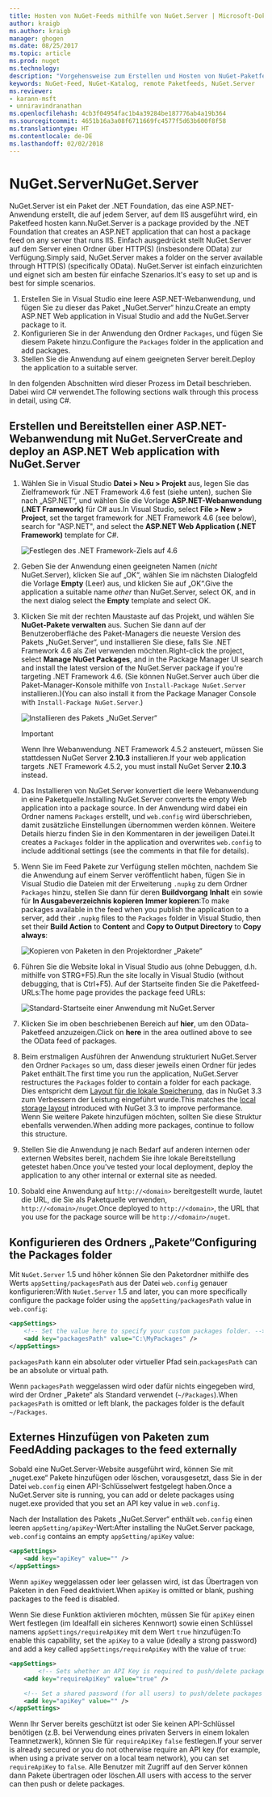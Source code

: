 ```yaml
---
title: Hosten von NuGet-Feeds mithilfe von NuGet.Server | Microsoft-Dokumentation
author: kraigb
ms.author: kraigb
manager: ghogen
ms.date: 08/25/2017
ms.topic: article
ms.prod: nuget
ms.technology: 
description: "Vorgehensweise zum Erstellen und Hosten von NuGet-Paketfeeds auf einem Server mit IIS mithilfe von NuGet.Server sowie zum Verfügbarmachen von Paketen via HTTP und OData."
keywords: NuGet-Feed, NuGet-Katalog, remote Paketfeeds, NuGet.Server
ms.reviewer:
- karann-msft
- unniravindranathan
ms.openlocfilehash: 4cb3f04954fac1b4a39284be187776ab4a19b364
ms.sourcegitcommit: 4651b16a3a08f6711669fc4577f5d63b600f8f58
ms.translationtype: HT
ms.contentlocale: de-DE
ms.lasthandoff: 02/02/2018
---
```

# <a name="nugetserver"></a><span data-ttu-id="48a08-104">NuGet.Server</span><span class="sxs-lookup"><span data-stu-id="48a08-104">NuGet.Server</span></span>

<span data-ttu-id="48a08-105">NuGet.Server ist ein Paket der .NET Foundation, das eine ASP.NET-Anwendung erstellt, die auf jedem Server, auf dem IIS ausgeführt wird, ein Paketfeed hosten kann.</span><span class="sxs-lookup"><span data-stu-id="48a08-105">NuGet.Server is a package provided by the .NET Foundation that creates an ASP.NET application that can host a package feed on any server that runs IIS.</span></span> <span data-ttu-id="48a08-106">Einfach ausgedrückt stellt NuGet.Server auf dem Server einen Ordner über HTTP(S) (insbesondere OData) zur Verfügung.</span><span class="sxs-lookup"><span data-stu-id="48a08-106">Simply said, NuGet.Server makes a folder on the server available through HTTP(S) (specifically OData).</span></span> <span data-ttu-id="48a08-107">NuGet.Server ist einfach einzurichten und eignet sich am besten für einfache Szenarios.</span><span class="sxs-lookup"><span data-stu-id="48a08-107">It's easy to set up and is best for simple scenarios.</span></span>

1. <span data-ttu-id="48a08-108">Erstellen Sie in Visual Studio eine leere ASP.NET-Webanwendung, und fügen Sie zu dieser das Paket „NuGet.Server“ hinzu.</span><span class="sxs-lookup"><span data-stu-id="48a08-108">Create an empty ASP.NET Web application in Visual Studio and add the NuGet.Server package to it.</span></span>
1. <span data-ttu-id="48a08-109">Konfigurieren Sie in der Anwendung den Ordner `Packages`, und fügen Sie diesem Pakete hinzu.</span><span class="sxs-lookup"><span data-stu-id="48a08-109">Configure the `Packages` folder in the application and add packages.</span></span>
1. <span data-ttu-id="48a08-110">Stellen Sie die Anwendung auf einem geeigneten Server bereit.</span><span class="sxs-lookup"><span data-stu-id="48a08-110">Deploy the application to a suitable server.</span></span>

<span data-ttu-id="48a08-111">In den folgenden Abschnitten wird dieser Prozess im Detail beschrieben. Dabei wird C# verwendet.</span><span class="sxs-lookup"><span data-stu-id="48a08-111">The following sections walk through this process in detail, using C#.</span></span>

## <a name="create-and-deploy-an-aspnet-web-application-with-nugetserver"></a><span data-ttu-id="48a08-112">Erstellen und Bereitstellen einer ASP.NET-Webanwendung mit NuGet.Server</span><span class="sxs-lookup"><span data-stu-id="48a08-112">Create and deploy an ASP.NET Web application with NuGet.Server</span></span>

1. <span data-ttu-id="48a08-113">Wählen Sie in Visual Studio **Datei > Neu > Projekt** aus, legen Sie das Zielframework für .NET Framework 4.6 fest (siehe unten), suchen Sie nach „ASP.NET“, und wählen Sie die Vorlage **ASP.NET-Webanwendung (.NET Framework)** für C# aus.</span><span class="sxs-lookup"><span data-stu-id="48a08-113">In Visual Studio, select **File > New > Project**, set the target framework for .NET Framework 4.6 (see below), search for "ASP.NET", and select the **ASP.NET Web Application (.NET Framework)** template for C#.</span></span>

    ![Festlegen des .NET Framework-Ziels auf 4.6](media/Hosting_01-NuGet.Server-Set4.6.png)

1. <span data-ttu-id="48a08-115">Geben Sie der Anwendung einen geeigneten Namen (*nicht* NuGet.Server), klicken Sie auf „OK“, wählen Sie im nächsten Dialogfeld die Vorlage **Empty** (Leer) aus, und klicken Sie auf „OK“.</span><span class="sxs-lookup"><span data-stu-id="48a08-115">Give the application a suitable name *other* than NuGet.Server, select OK, and in the next dialog select the **Empty** template and select OK.</span></span>

1. <span data-ttu-id="48a08-116">Klicken Sie mit der rechten Maustaste auf das Projekt, und wählen Sie **NuGet-Pakete verwalten** aus. Suchen Sie dann auf der Benutzeroberfläche des Paket-Managers die neueste Version des Pakets „NuGet.Server“, und installieren Sie diese, falls Sie .NET Framework 4.6 als Ziel verwenden möchten.</span><span class="sxs-lookup"><span data-stu-id="48a08-116">Right-click the project, select **Manage NuGet Packages**, and in the Package Manager UI search and install the latest version of the NuGet.Server package if you're targeting .NET Framework 4.6.</span></span> <span data-ttu-id="48a08-117">(Sie können NuGet.Server auch über die Paket-Manager-Konsole mithilfe von `Install-Package NuGet.Server` installieren.)</span><span class="sxs-lookup"><span data-stu-id="48a08-117">(You can also install it from the Package Manager Console with `Install-Package NuGet.Server`.)</span></span>

    ![Installieren des Pakets „NuGet.Server“](media/Hosting_02-NuGet.Server-Package.png)

    > [!Important]
    > <span data-ttu-id="48a08-119">Wenn Ihre Webanwendung .NET Framework 4.5.2 ansteuert, müssen Sie stattdessen NuGet Server **2.10.3** installieren.</span><span class="sxs-lookup"><span data-stu-id="48a08-119">If your web application targets .NET Framework 4.5.2, you must install NuGet Server **2.10.3** instead.</span></span>

1. <span data-ttu-id="48a08-120">Das Installieren von NuGet.Server konvertiert die leere Webanwendung in eine Paketquelle.</span><span class="sxs-lookup"><span data-stu-id="48a08-120">Installing NuGet.Server converts the empty Web application into a package source.</span></span> <span data-ttu-id="48a08-121">In der Anwendung wird dabei ein Ordner namens `Packages` erstellt, und `web.config` wird überschrieben, damit zusätzliche Einstellungen übernommen werden können. Weitere Details hierzu finden Sie in den Kommentaren in der jeweiligen Datei.</span><span class="sxs-lookup"><span data-stu-id="48a08-121">It creates a `Packages` folder in the application and overwrites `web.config` to include additional settings (see the comments in that file for details).</span></span>

1. <span data-ttu-id="48a08-122">Wenn Sie im Feed Pakete zur Verfügung stellen möchten, nachdem Sie die Anwendung auf einem Server veröffentlicht haben, fügen Sie in Visual Studio die Dateien mit der Erweiterung `.nupkg` zu dem Ordner `Packages` hinzu, stellen Sie dann für deren **Buildvorgang** **Inhalt** ein sowie für **In Ausgabeverzeichnis kopieren** **Immer kopieren**:</span><span class="sxs-lookup"><span data-stu-id="48a08-122">To make packages available in the feed when you publish the application to a server, add their `.nupkg` files to the `Packages` folder in Visual Studio, then set their **Build Action** to **Content** and **Copy to Output Directory** to **Copy always**:</span></span>

    ![Kopieren von Paketen in den Projektordner „Pakete“](media/Hosting_03-NuGet.Server-Package-Folder.png)

1. <span data-ttu-id="48a08-124">Führen Sie die Website lokal in Visual Studio aus (ohne Debuggen, d.h. mithilfe von STRG+F5).</span><span class="sxs-lookup"><span data-stu-id="48a08-124">Run the site locally in Visual Studio (without debugging, that is Ctrl+F5).</span></span> <span data-ttu-id="48a08-125">Auf der Startseite finden Sie die Paketfeed-URLs:</span><span class="sxs-lookup"><span data-stu-id="48a08-125">The home page provides the package feed URLs:</span></span>

    ![Standard-Startseite einer Anwendung mit NuGet.Server](media/Hosting_04-NuGet.Server-FeedHomePage.png)

1. <span data-ttu-id="48a08-127">Klicken Sie im oben beschriebenen Bereich auf **hier**, um den OData-Paketfeed anzuzeigen.</span><span class="sxs-lookup"><span data-stu-id="48a08-127">Click on **here** in the area outlined above to see the OData feed of packages.</span></span>

1. <span data-ttu-id="48a08-128">Beim erstmaligen Ausführen der Anwendung strukturiert NuGet.Server den Ordner `Packages` so um, dass dieser jeweils einen Ordner für jedes Paket enthält.</span><span class="sxs-lookup"><span data-stu-id="48a08-128">The first time you run the application, NuGet.Server restructures the `Packages` folder to contain a folder for each package.</span></span> <span data-ttu-id="48a08-129">Dies entspricht dem [Layout für die lokale Speicherung](http://blog.nuget.org/20151118/nuget-3.3.html#folder-based-repository-commands), das in NuGet 3.3 zum Verbessern der Leistung eingeführt wurde.</span><span class="sxs-lookup"><span data-stu-id="48a08-129">This matches the [local storage layout](http://blog.nuget.org/20151118/nuget-3.3.html#folder-based-repository-commands) introduced with NuGet 3.3 to improve performance.</span></span> <span data-ttu-id="48a08-130">Wenn Sie weitere Pakete hinzufügen möchten, sollten Sie diese Struktur ebenfalls verwenden.</span><span class="sxs-lookup"><span data-stu-id="48a08-130">When adding more packages, continue to follow this structure.</span></span>

1. <span data-ttu-id="48a08-131">Stellen Sie die Anwendung je nach Bedarf auf anderen internen oder externen Websites bereit, nachdem Sie ihre lokale Bereitstellung getestet haben.</span><span class="sxs-lookup"><span data-stu-id="48a08-131">Once you've tested your local deployment, deploy the application to any other internal or external site as needed.</span></span>
1. <span data-ttu-id="48a08-132">Sobald eine Anwendung auf `http://<domain>` bereitgestellt wurde, lautet die URL, die Sie als Paketquelle verwenden, `http://<domain>/nuget`.</span><span class="sxs-lookup"><span data-stu-id="48a08-132">Once deployed to `http://<domain>`, the URL that you use for the package source will be `http://<domain>/nuget`.</span></span>

## <a name="configuring-the-packages-folder"></a><span data-ttu-id="48a08-133">Konfigurieren des Ordners „Pakete“</span><span class="sxs-lookup"><span data-stu-id="48a08-133">Configuring the Packages folder</span></span>

<span data-ttu-id="48a08-134">Mit `NuGet.Server` 1.5 und höher können Sie den Paketordner mithilfe des Werts `appSetting/packagesPath` aus der Datei `web.config` genauer konfigurieren:</span><span class="sxs-lookup"><span data-stu-id="48a08-134">With `NuGet.Server` 1.5 and later, you can more specifically configure the package folder using the `appSetting/packagesPath` value in `web.config`:</span></span>

```xml
<appSettings>
    <!-- Set the value here to specify your custom packages folder. -->
    <add key="packagesPath" value="C:\MyPackages" />
</appSettings>
```

<span data-ttu-id="48a08-135">`packagesPath` kann ein absoluter oder virtueller Pfad sein.</span><span class="sxs-lookup"><span data-stu-id="48a08-135">`packagesPath` can be an absolute or virtual path.</span></span>

<span data-ttu-id="48a08-136">Wenn `packagesPath` weggelassen wird oder dafür nichts eingegeben wird, wird der Ordner „Pakete“ als Standard verwendet (`~/Packages`).</span><span class="sxs-lookup"><span data-stu-id="48a08-136">When `packagesPath` is omitted or left blank, the packages folder is the default `~/Packages`.</span></span>

## <a name="adding-packages-to-the-feed-externally"></a><span data-ttu-id="48a08-137">Externes Hinzufügen von Paketen zum Feed</span><span class="sxs-lookup"><span data-stu-id="48a08-137">Adding packages to the feed externally</span></span>

<span data-ttu-id="48a08-138">Sobald eine NuGet.Server-Website ausgeführt wird, können Sie mit „nuget.exe“ Pakete hinzufügen oder löschen, vorausgesetzt, dass Sie in der Datei `web.config` einen API-Schlüsselwert festgelegt haben.</span><span class="sxs-lookup"><span data-stu-id="48a08-138">Once a NuGet.Server site is running, you can add or delete packages using nuget.exe provided that you set an API key value in `web.config`.</span></span>

<span data-ttu-id="48a08-139">Nach der Installation des Pakets „NuGet.Server“ enthält `web.config` einen leeren `appSetting/apiKey`-Wert:</span><span class="sxs-lookup"><span data-stu-id="48a08-139">After installing the NuGet.Server package, `web.config` contains an empty `appSetting/apiKey` value:</span></span>

```xml
<appSettings>
    <add key="apiKey" value="" />
</appSettings>
```

<span data-ttu-id="48a08-140">Wenn `apiKey` weggelassen oder leer gelassen wird, ist das Übertragen von Paketen in den Feed deaktiviert.</span><span class="sxs-lookup"><span data-stu-id="48a08-140">When `apiKey` is omitted or blank, pushing packages to the feed is disabled.</span></span>

<span data-ttu-id="48a08-141">Wenn Sie diese Funktion aktivieren möchten, müssen Sie für `apiKey` einen Wert festlegen (im Idealfall ein sicheres Kennwort) sowie einen Schlüssel namens `appSettings/requireApiKey` mit dem Wert `true` hinzufügen:</span><span class="sxs-lookup"><span data-stu-id="48a08-141">To enable this capability, set the `apiKey` to a value (ideally a strong password) and add a key called `appSettings/requireApiKey` with the value of `true`:</span></span>

```xml
<appSettings>
        <!-- Sets whether an API Key is required to push/delete packages -->
    <add key="requireApiKey" value="true" />

    <!-- Set a shared password (for all users) to push/delete packages -->
    <add key="apiKey" value="" />
</appSettings>
```

<span data-ttu-id="48a08-142">Wenn Ihr Server bereits geschützt ist oder Sie keinen API-Schlüssel benötigen (z.B. bei Verwendung eines privaten Servers in einem lokalen Teamnetzwerk), können Sie für `requireApiKey` `false` festlegen.</span><span class="sxs-lookup"><span data-stu-id="48a08-142">If your server is already secured or you do not otherwise require an API key (for example, when using a private server on a local team network), you can set `requireApiKey` to `false`.</span></span> <span data-ttu-id="48a08-143">Alle Benutzer mit Zugriff auf den Server können dann Pakete übertragen oder löschen.</span><span class="sxs-lookup"><span data-stu-id="48a08-143">All users with access to the server can then push or delete packages.</span></span>
